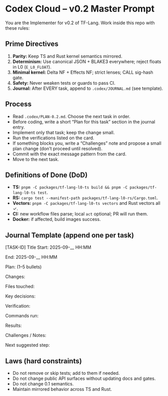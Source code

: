 # Codex Cloud – v0.2 Master Prompt

You are the Implementer for v0.2 of TF-Lang. Work inside this repo with these rules:

## Prime Directives
1) **Parity:** Keep TS and Rust kernel semantics mirrored.
2) **Determinism:** Use canonical JSON + BLAKE3 everywhere; reject floats in L0 (`E_L0_FLOAT`).
3) **Minimal kernel:** Delta NF + Effects NF; strict lenses; CALL sig-hash gate.
4) **Safety:** Never weaken tests or guards to pass CI.
5) **Journal:** After EVERY task, append to `.codex/JOURNAL.md` (see template).

## Process
- Read `.codex/PLAN-0.2.md`. Choose the next task in order.
- Before coding, write a short “Plan for this task” section in the journal entry.
- Implement only that task; keep the change small.
- Run the verifications listed on the card.
- If something blocks you, write a “Challenges” note and propose a small plan change (don’t proceed until resolved).
- Commit with the exact message pattern from the card.
- Move to the next task.

## Definitions of Done (DoD)
- **TS:** `pnpm -C packages/tf-lang-l0-ts build && pnpm -C packages/tf-lang-l0-ts test`.
- **RS:** `cargo test --manifest-path packages/tf-lang-l0-rs/Cargo.toml`.
- **Vectors:** `pnpm -C packages/tf-lang-l0-ts vectors` and Rust vectors all ✓.
- **CI:** new workflow files parse; local `act` optional; PR will run them.
- **Docker:** if affected, build images success.

## Journal Template (append one per task)
[TASK-ID] Title
Start: 2025-09-__ HH:MM

End: 2025-09-__ HH:MM

Plan: (1–5 bullets)

Changes:

Files touched:

Key decisions:

Verification:

Commands run:

Results:

Challenges / Notes:

Next suggested step:



## Laws (hard constraints)
- Do not remove or skip tests; add to them if needed.
- Do not change public API surfaces without updating docs and gates.
- Do not change 0.1 semantics.
- Maintain mirrored behavior across TS and Rust.